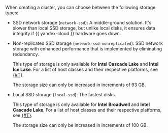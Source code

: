 When creating a cluster, you can choose between the following storage types:

* SSD network storage (`network-ssd`): A middle-ground solution. It's slower than local SSD storage, but unlike local disks, it ensures data integrity if {{ yandex-cloud }} hardware goes down.

* Non-replicated SSD storage (`network-ssd-nonreplicated`): SSD network storage with enhanced performance that is implemented by eliminating redundancy.

  This type of storage is only available for **Intel Cascade Lake** and **Intel Ice Lake**. For a list of host classes and their respective platforms, see [{#T}](../../../managed-redis/concepts/instance-types.md).

  The storage size can only be increased in increments of 93 GB.

* Local SSD storage (`local-ssd`): The fastest disks.

  This type of storage is only available for **Intel Broadwell** and **Intel Cascade Lake**. For a list of host classes and their respective platforms, see [{#T}](../../../managed-redis/concepts/instance-types.md).

  The storage size can only be increased in increments of 100 GB.

